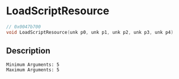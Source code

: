 # LoadScriptResource
```c
// 0x0047b700
void LoadScriptResource(unk p0, unk p1, unk p2, unk p3, unk p4)
```
## Description
```
Minimum Arguments: 5
Maximum Arguments: 5
```
